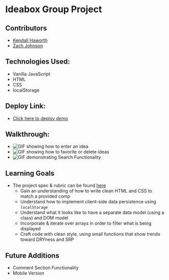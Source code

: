 # Ideabox Group Project

## Contributors
* [Kendall Haworth](https://github.com/kendallha)
* [Zach Johnson](https://github.com/zachjjohns)

## Technologies Used:
* Vanilla JavaScript
* HTML
* CSS
* localStorage

## Deploy Link:
* [Click here to deploy demo](https://kendallha.github.io/ideabox-boilerplate/)

## Walkthrough:
* ![GIF showing how to enter an idea](https://media.giphy.com/media/0VD2NcMwe3cXYrurre/giphy.gif)
* ![GIF showing how to favorite or delete ideas](https://media.giphy.com/media/uPpYakOEqylSRAyFpn/giphy.gif)
* ![GIF demonstrating Search Functionality](https://media.giphy.com/media/BVMhOMEvc4nBdedrh5/giphy.gif)

## Learning Goals
* The project spec & rubric can be found [here](https://frontend.turing.io/projects/module-1/ideabox-group.html)
  * Gain an understanding of how to write clean HTML and CSS to match a provided comp
  * Understand how to implement client-side data persistence using `localStorage`
  * Understand what it looks like to have a separate data model (using a class) and DOM model
  * Incorporate & iterate over arrays in order to filter what is being displayed
  * Craft code with clean style, using small functions that show trends toward DRYness and SRP

## Future Additions
* Comment Section Functionality
* Mobile Version
